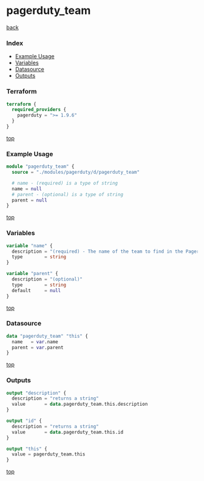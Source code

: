 # pagerduty_team

[back](../pagerduty.md)

### Index

- [Example Usage](#example-usage)
- [Variables](#variables)
- [Datasource](#datasource)
- [Outputs](#outputs)

### Terraform

```terraform
terraform {
  required_providers {
    pagerduty = ">= 1.9.6"
  }
}
```

[top](#index)

### Example Usage

```terraform
module "pagerduty_team" {
  source = "./modules/pagerduty/d/pagerduty_team"

  # name - (required) is a type of string
  name = null
  # parent - (optional) is a type of string
  parent = null
}
```

[top](#index)

### Variables

```terraform
variable "name" {
  description = "(required) - The name of the team to find in the PagerDuty API"
  type        = string
}

variable "parent" {
  description = "(optional)"
  type        = string
  default     = null
}
```

[top](#index)

### Datasource

```terraform
data "pagerduty_team" "this" {
  name   = var.name
  parent = var.parent
}
```

[top](#index)

### Outputs

```terraform
output "description" {
  description = "returns a string"
  value       = data.pagerduty_team.this.description
}

output "id" {
  description = "returns a string"
  value       = data.pagerduty_team.this.id
}

output "this" {
  value = pagerduty_team.this
}
```

[top](#index)